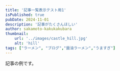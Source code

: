 ```yaml
---
title: '記事一覧表示テスト用1'
isPublished: true
pubDate: 2024-11-01
description: '記事がたくさんほしい'
author: sakamoto-kakukakubara
thumbnail:
    url: '../images/castle_hill.jpg'
    alt: 'hill'
tags: ["ラーメン", "ブログ","醤油ラーメン","うますぎ"]
---
```


記事の例です。